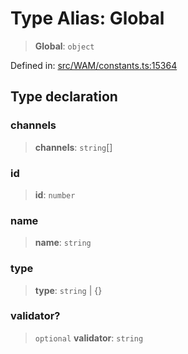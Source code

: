 # Type Alias: Global

> **Global**: `object`

Defined in: [src/WAM/constants.ts:15364](https://github.com/Fokusdotid/Baileys/blob/4cdf75fe48f9b13e8084d341633612ce49e934bd/src/WAM/constants.ts#L15364)

## Type declaration

### channels

> **channels**: `string`[]

### id

> **id**: `number`

### name

> **name**: `string`

### type

> **type**: `string` \| \{\}

### validator?

> `optional` **validator**: `string`
